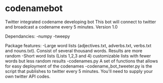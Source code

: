 # codenamebot
Twitter integrated codename developing bot
This bot will connect to twitter and broadcast a codename every 5 minutes.
Version 1.0

Dependancies:
  -numpy
  -tweepy

Package features:
  -Large word lists (adjectives.txt, adverbs.txt, verbs.txt and nouns.txt). Consist of several thousand words. Results are more random
  -Short word lists (Lists 1,2,3 and 4) customizable lists with fewer words but less random results
  -codenames.py A set of functions that allows for easy deployment of the codenames
  -codename_bot_tweeter.py is the script that publishes to twitter every 5 minutes. You'll need to supply your own twitter API codes.
